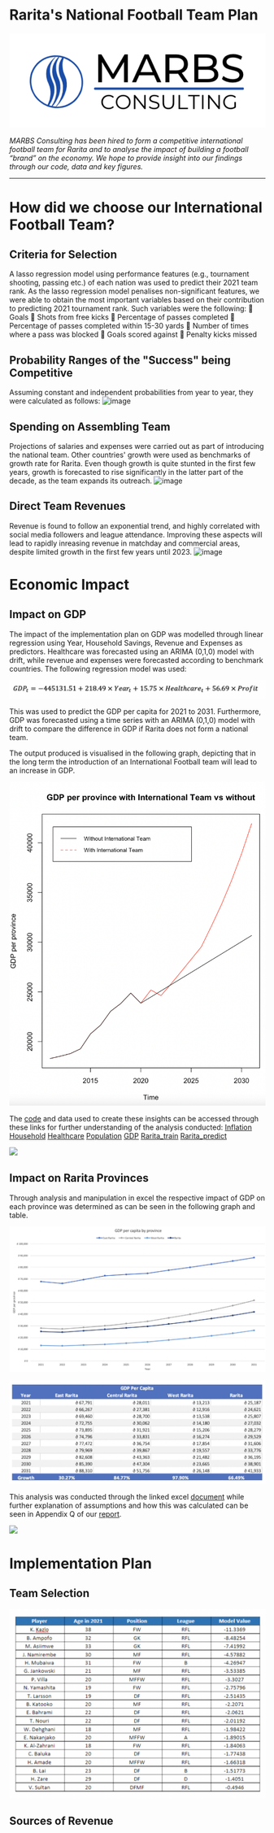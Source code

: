 # Rarita's National Football Team Plan

![](Images/Marbs%20Consulting.png)

_MARBS Consulting has been hired to form a competitive international football team for Rarita and to analyse the impact of
building a football “brand” on the economy. We hope to provide insight into our findings through our code, data and key figures._

---

# How did we choose our International Football Team?

## Criteria for Selection
A lasso regression model using performance features (e.g., tournament shooting, passing etc.) of each nation was used to predict their 2021 team rank. As the lasso regression model penalises non-significant features, we were able to obtain the most important variables based on their contribution to predicting 2021 tournament rank. Such variables were the following:
	Goals
	Shots from free kicks
	Percentage of passes completed 
	Percentage of passes completed within 15-30 yards
	Number of times where a pass was blocked
	Goals scored against 
	Penalty kicks missed 


## Probability Ranges of the "Success" being Competitive

Assuming constant and independent probabilities from year to year, they were calculated as follows:
![image](https://user-images.githubusercontent.com/102939582/162353720-439c4d18-5484-4d2b-9150-02f39005e750.png)


## Spending on Assembling Team
Projections of salaries and expenses were carried out as part of introducing the national team. Other countries' growth were used as benchmarks of growth rate for Rarita. Even though growth is quite stunted in the first few years, growth is forecasted to rise significantly in the latter part of the decade, as the team expands its outreach.
![image](https://user-images.githubusercontent.com/102939582/162355978-0c9e29c5-8326-4c57-bc0b-61be66226716.png)


## Direct Team Revenues
Revenue is found to follow an exponential trend, and highly correlated with social media followers and league attendance. Improving these aspects will lead to rapidly inreasing revenue in matchday and commercial areas, despite limited growth in the first few years until 2023.
![image](https://user-images.githubusercontent.com/102939582/162356164-a29a9085-3625-4f77-8e37-70559a83a5ab.png)


# Economic Impact

## Impact on GDP

The impact of the implementation plan on GDP was modelled through linear regression using Year, Household Savings, Revenue and Expenses as predictors. Healthcare was forecasted using an ARIMA (0,1,0) model with drift, while revenue and expenses were forecasted according to benchmark countries. The following regression model was used:

![](Images/GDP_reg_equation.png)

This was used to predict the GDP per capita for 2021 to 2031. Furthermore, GDP was forecasted using a time series with an ARIMA (0,1,0) model with drift to compare the difference in GDP if Rarita does not form a national team. 

The output produced is visualised in the following graph, depicting that in the long term the introduction of an International Football team will lead to an increase in GDP. 

![](Images/GDP_comparison.png)


The [code](Economic_Impact_Code.ipynb) and data used to create these insights can be accessed through these links for further understanding of the analysis conducted: [Inflation](Economic_Impact_Data/Inflation.csv)  [Household](Economic_Impact_Data/Household.csv)  [Healthcare](Economic_Impact_Data/Healthcare.csv)  [Population](Economic_Impact_Data/Population.csv)  [GDP](Economic_Impact_Data/GDP.csv)  [Rarita_train](Economic_Impact_Data/Rarita_train.csv) [Rarita_predict](Economic_Impact_Data/Rarita_predict.csv) 

![](gifs/goal.gif)


## Impact on Rarita Provinces

Through analysis and manipulation in excel the respective impact of GDP on each province was determined as can be seen in the following graph and table. 

![](Images/GDP_per_province.png)

![](Images/GDP_per_province_table.png)

This analysis was conducted through the linked excel [document](Economic_Impact_and_Implementation_Plan_Analysis/Rarita_GDP_Economic_Impact.xlsx) while further explanation of assumptions and how this was calculated can be seen in Appendix Q of our [report](MARBS-Rarita-FSA-League-Report-2022.pdf).

![](gifs/soccer_funny.gif)

# Implementation Plan

## Team Selection

![](Images/Final_Team_Selection.png)

## Sources of Revenue
